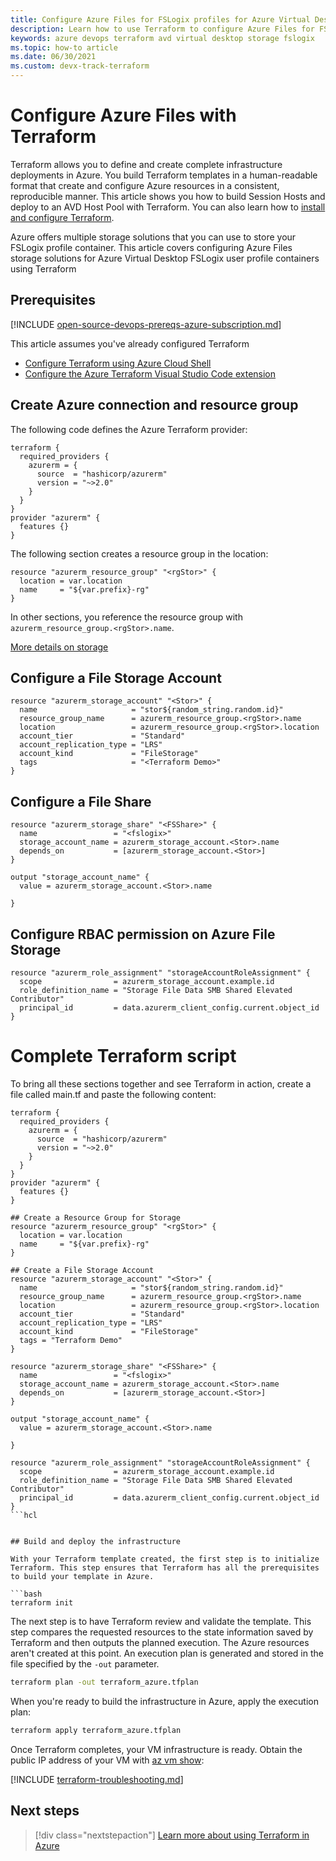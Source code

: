 ```yaml
---
title: Configure Azure Files for FSLogix profiles for Azure Virtual Desktop using Terraform - Azure
description: Learn how to use Terraform to configure Azure Files for FSLogix profiles Azure Virtual Desktop with Terraform
keywords: azure devops terraform avd virtual desktop storage fslogix
ms.topic: how-to article
ms.date: 06/30/2021
ms.custom: devx-track-terraform
---
```


# Configure Azure Files with Terraform

Terraform allows you to define and create complete infrastructure deployments in Azure. You build Terraform templates in a human-readable format that create and configure Azure resources in a consistent, reproducible manner. This article shows you how to build Session Hosts and deploy to an AVD Host Pool with Terraform. You can also learn how to [install and configure Terraform](get-started-cloud-shell.md).

Azure offers multiple storage solutions that you can use to store your FSLogix profile container. This article covers configuring Azure Files storage solutions for Azure Virtual Desktop FSLogix user profile containers using Terraform 

## Prerequisites

[!INCLUDE [open-source-devops-prereqs-azure-subscription.md](../includes/open-source-devops-prereqs-azure-subscription.md)]

This article assumes you've already configured Terraform
* [Configure Terraform using Azure Cloud Shell](../get-started-cloud-shell.md) 
* [Configure the Azure Terraform Visual Studio Code extension](../terraform/configure-vs-code-extension-for-terraform)

## Create Azure connection and resource group

The following code defines the Azure Terraform provider:

```hcl
terraform {
  required_providers {
    azurerm = {
      source  = "hashicorp/azurerm"
      version = "~>2.0"
    }
  }
}
provider "azurerm" {
  features {}
}
```
The following section creates a resource group in the location:

```hcl
resource "azurerm_resource_group" "<rgStor>" {
  location = var.location
  name     = "${var.prefix}-rg"
}
```
In other sections, you reference the resource group with `azurerm_resource_group.<rgStor>.name`.

[More details on storage](.../azure/storage/common/storage-account-overview.md)

## Configure a File Storage Account 
```hcl
resource "azurerm_storage_account" "<Stor>" {
  name                     = "stor${random_string.random.id}"
  resource_group_name      = azurerm_resource_group.<rgStor>.name
  location                 = azurerm_resource_group.<rgStor>.location
  account_tier             = "Standard"
  account_replication_type = "LRS"
  account_kind             = "FileStorage"
  tags                     = "<Terraform Demo>"
}
```

## Configure a File Share
```hcl
resource "azurerm_storage_share" "<FSShare>" {
  name                 = "<fslogix>"
  storage_account_name = azurerm_storage_account.<Stor>.name
  depends_on           = [azurerm_storage_account.<Stor>]
}

output "storage_account_name" {
  value = azurerm_storage_account.<Stor>.name

}
```

## Configure RBAC permission on Azure File Storage 
```hcl
resource "azurerm_role_assignment" "storageAccountRoleAssignment" {
  scope                = azurerm_storage_account.example.id
  role_definition_name = "Storage File Data SMB Shared Elevated Contributor"
  principal_id         = data.azurerm_client_config.current.object_id
}
```

# Complete Terraform script
To bring all these sections together and see Terraform in action, create a file called main.tf and paste the following content:
```hcl
terraform {
  required_providers {
    azurerm = {
      source  = "hashicorp/azurerm"
      version = "~>2.0"
    }
  }
}
provider "azurerm" {
  features {}
}

## Create a Resource Group for Storage
resource "azurerm_resource_group" "<rgStor>" {
  location = var.location
  name     = "${var.prefix}-rg"
}

## Create a File Storage Account 
resource "azurerm_storage_account" "<Stor>" {
  name                     = "stor${random_string.random.id}"
  resource_group_name      = azurerm_resource_group.<rgStor>.name
  location                 = azurerm_resource_group.<rgStor>.location
  account_tier             = "Standard"
  account_replication_type = "LRS"
  account_kind             = "FileStorage"
  tags = "Terraform Demo"
}

resource "azurerm_storage_share" "<FSShare>" {
  name                 = "<fslogix>"
  storage_account_name = azurerm_storage_account.<Stor>.name
  depends_on           = [azurerm_storage_account.<Stor>]
}

output "storage_account_name" {
  value = azurerm_storage_account.<Stor>.name

}

resource "azurerm_role_assignment" "storageAccountRoleAssignment" {
  scope                = azurerm_storage_account.example.id
  role_definition_name = "Storage File Data SMB Shared Elevated Contributor"
  principal_id         = data.azurerm_client_config.current.object_id
}
```hcl


## Build and deploy the infrastructure

With your Terraform template created, the first step is to initialize Terraform. This step ensures that Terraform has all the prerequisites to build your template in Azure.

```bash
terraform init
```

The next step is to have Terraform review and validate the template. This step compares the requested resources to the state information saved by Terraform and then outputs the planned execution. The Azure resources aren't created at this point. An execution plan is generated and stored in the file specified by the `-out` parameter.

```bash
terraform plan -out terraform_azure.tfplan
```

When you're ready to build the infrastructure in Azure, apply the execution plan:

```bash
terraform apply terraform_azure.tfplan
```

Once Terraform completes, your VM infrastructure is ready. Obtain the public IP address of your VM with [az vm show](/cli/azure/vm#az_vm_show):


[!INCLUDE [terraform-troubleshooting.md](includes/terraform-troubleshooting.md)]

## Next steps

> [!div class="nextstepaction"]
> [Learn more about using Terraform in Azure](/azure/terraform)
